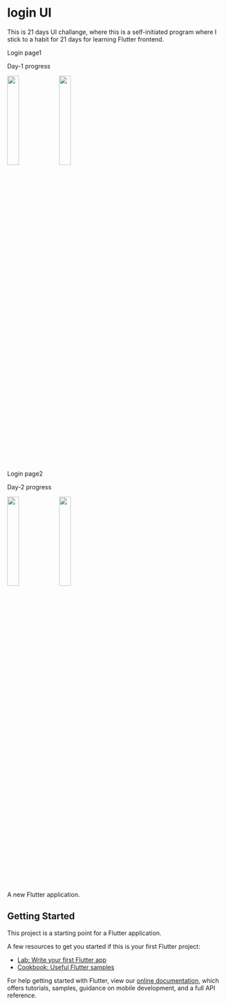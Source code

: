 # login UI

This is 21 days UI challange, where this is a self-initiated program where I stick to a habit for 21 days for learning Flutter frontend.

Login page1

Day-1 progress

<img src="https://user-images.githubusercontent.com/54079190/92280447-07100c80-ef17-11ea-8ec1-347fcd952366.jpg" width="23%"></img>            <img src="https://user-images.githubusercontent.com/54079190/92311341-d346ec80-efd3-11ea-92ab-c8452a5143a4.jpg" width="23%"></img> 

Login page2

Day-2 progress

<img src="https://user-images.githubusercontent.com/54079190/92408185-5eea8580-f15a-11ea-85ca-a6b48fa03b2d.jpg" width="23%"></img>            <img src="https://user-images.githubusercontent.com/54079190/92409521-8b080580-f15e-11ea-925a-b5f3fb836a6d.jpg" width="23%"></img> 


A new Flutter application.

## Getting Started

This project is a starting point for a Flutter application.

A few resources to get you started if this is your first Flutter project:

- [Lab: Write your first Flutter app](https://flutter.dev/docs/get-started/codelab)
- [Cookbook: Useful Flutter samples](https://flutter.dev/docs/cookbook)

For help getting started with Flutter, view our
[online documentation](https://flutter.dev/docs), which offers tutorials,
samples, guidance on mobile development, and a full API reference.
